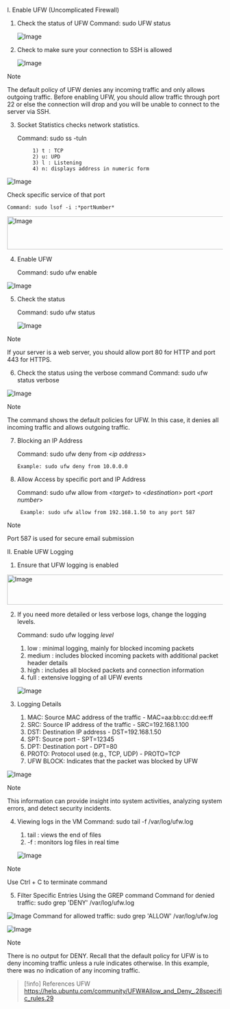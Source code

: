 I. Enable UFW (Uncomplicated Firewall)

1)	Check the status of UFW
	Command: sudo UFW status 
	
	![Image](https://github.com/user-attachments/assets/7c1ee0e3-4563-4b89-a752-41caeb898208)
	
2) Check to make sure your connection to SSH is allowed
	
	![Image](https://github.com/user-attachments/assets/f797cd57-7d34-49a0-b70f-8bc912cdb8ca)


>[!note] 	
>	The default policy of UFW denies any incoming traffic and only allows outgoing traffic. Before enabling UFW, you should allow traffic through port 22 or else the connection will drop and you will be unable to connect to the server via SSH. 
	
3) Socket Statistics checks network statistics.
   
	Command: sudo ss -tuln

			1) t : TCP
			2) u: UPD
			3) l : Listening
			4) n: displays address in numeric form

![Image](https://github.com/user-attachments/assets/5a2816a4-6ef6-4d2e-813a-55bf9eb7b93c)

 Check specific service of that port		

	Command: sudo lsof -i :*portNumber*  
	
<img width="753" height="77" alt="Image" src="https://github.com/user-attachments/assets/758b61d1-079b-4e4d-a40f-ca649b848649" />

4) Enable UFW

	Command: sudo ufw enable
	
![Image](https://github.com/user-attachments/assets/2b0c9280-2ad7-49c5-8af6-044f0c64fede)

5) Check the status 

	Command: sudo ufw status
	
	![Image](https://github.com/user-attachments/assets/cb073f5b-a2b9-430f-86b8-e9a9a06443c0)


>[!note] 	
>	If your server is a web server, you should allow port 80 for HTTP and port 443 for HTTPS.

6) Check the status using the verbose command
	Command: sudo ufw status verbose

![Image](https://github.com/user-attachments/assets/b2acafd7-ba34-420c-8550-bc92b8eaba17)

>[!note] 	
>	The command shows the default policies for UFW. In this case, it denies all incoming traffic and allows outgoing traffic. 

7)  Blocking an IP Address
   
	Command: sudo ufw deny from <*ip address*>

		Example: sudo ufw deny from 10.0.0.0
	
9) Allow Access by specific port and IP Address
    
	Command: sudo ufw allow from <*target*> to <*destination*> port <*port number*>

		Example: sudo ufw allow from 192.168.1.50 to any port 587

>[!note] 	
>	Port 587 is used for secure email submission




II. Enable UFW Logging

1) Ensure that UFW logging is enabled

<img width="672" height="70" alt="Image" src="https://github.com/user-attachments/assets/6a3aea5e-4d8e-46a1-86e3-bc5f9e812fb8" />

2) If you need more detailed or less verbose logs, change the logging levels.

	Command: sudo ufw logging *level*
	1) low : minimal logging, mainly for blocked incoming packets
	2) medium : includes blocked incoming packets with additional packet header details
	3) high : includes all blocked packets and connection information
	4) full : extensive logging of all UFW events
	
	![Image](https://github.com/user-attachments/assets/9b96e245-8d8d-43ca-b8ea-6e52a3a39e85)


3) Logging Details

	1) MAC: Source MAC address of the traffic - MAC=aa:bb:cc:dd:ee:ff
	2) SRC: Source IP address of the traffic - SRC=192.168.1.100
	3) DST: Destination IP address - DST=192.168.1.50
	4) SPT: Source port - SPT=12345
	5) DPT: Destination port - DPT=80
	6) PROTO: Protocol used (e.g., TCP, UDP) - PROTO=TCP
	7) UFW BLOCK: Indicates that the packet was blocked by UFW
	
![Image](https://github.com/user-attachments/assets/ec0b5b9c-5c3c-43b4-a2ef-a4bc78c5e64e)

>[!note] 	
>	This information can provide insight into system activities, analyzing system errors, and detect security incidents. 

4)  Viewing logs in the VM
	Command: sudo tail -f /var/log/ufw.log
	1) tail : views the end of files
	2) -f : monitors log files in real time

	![Image](https://github.com/user-attachments/assets/de8fc9a0-554b-4165-9958-c84818756618)


>[!note] 	
>	Use Ctrl + C to terminate command

5) Filter Specific Entries Using the GREP command
	Command for denied traffic: sudo grep 'DENY' /var/log/ufw.log
	
![Image](https://github.com/user-attachments/assets/d6e0fe33-d5db-4e3a-989e-d3fddcfe8cef)
	Command for allowed traffic: sudo grep 'ALLOW' /var/log/ufw.log

![Image](https://github.com/user-attachments/assets/fcf362ad-33f3-4cf2-8d35-19c1c9385249)

>[!note] 	
>	There is no output for DENY. Recall that the default policy for UFW is to deny incoming traffic unless a rule indicates otherwise. In this example, there was no indication of any incoming traffic. 



>[!info] References
>UFW
>https://help.ubuntu.com/community/UFW#Allow_and_Deny_.28specific_rules.29 


